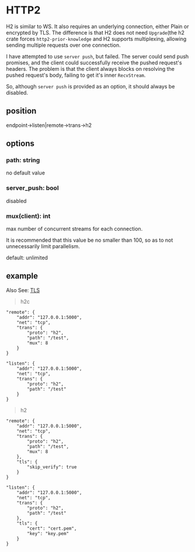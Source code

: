 # HTTP2

H2 is similar to WS. It also requires an underlying connection, either Plain or encrypted by TLS. The difference is that H2 does not need `Upgrade`(the h2 crate forces `http2-prior-knowledge` and H2 supports multiplexing, allowing sending multiple requests over one connection.

I have attempted to use `server push`, but failed. The server could send push promises, and the client could successfully receive the pushed request's headers. The problem is that the client always blocks on resolving the pushed request's body, failing to get it's inner `RecvStream`.

So, although `server push` is provided as an option, it should always be disabled.

## position
endpoint->listen|remote->trans->h2

## options

### path: string
no default value

### server_push: bool
disabled

### mux(client): int
max number of concurrent streams for each connection.

It is recommended that this value be no smaller than 100, so as to not unnecessarily limit parallelism.

default: unlimited

## example

Also See: [TLS][tls-doc-url]

[tls-doc-url]: https://github.com/aa51513/roma/blob/master/docs/tls.md

> h2c
```shell
"remote": {
    "addr": "127.0.0.1:5000",
    "net": "tcp",
    "trans": {
        "proto": "h2",
        "path": "/test",
        "mux": 8
    }
}
```

```shell
"listen": {
    "addr": "127.0.0.1:5000",
    "net": "tcp",
    "trans": {
        "proto": "h2",
        "path": "/test"
    }
}
```

> h2
```shell
"remote": {
    "addr": "127.0.0.1:5000",
    "net": "tcp",
    "trans": {
        "proto": "h2",
        "path": "/test",
        "mux": 8
    },
    "tls": {
        "skip_verify": true
    }
}
```

```shell
"listen": {
    "addr": "127.0.0.1:5000",
    "net": "tcp",
    "trans": {
        "proto": "h2",
        "path": "/test"
    },
    "tls": {
        "cert": "cert.pem",
        "key": "key.pem"
    }
}
```